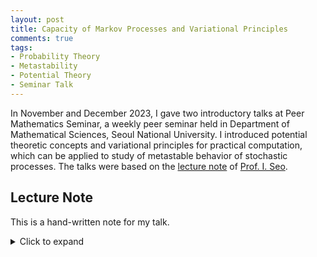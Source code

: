 ```yaml
---
layout: post
title: Capacity of Markov Processes and Variational Principles
comments: true
tags: 
- Probability Theory
- Metastability
- Potential Theory
- Seminar Talk
---
```


In November and December 2023, I gave two introductory talks at Peer Mathematics Seminar, a weekly peer seminar held in Department of Mathematical Sciences, Seoul National University. I introduced potential theoretic concepts and variational principles for practical computation, which can be applied to study of metastable behavior of stochastic processes. The talks were based on the [lecture note](https://arxiv.org/abs/2102.05538) of [Prof. I. Seo](https://www.math.snu.ac.kr/~insuk.seo/).


## Lecture Note
This is a hand-written note for my talk. 
<details>
<summary>Click to expand</summary>
<object data="/assets/2023-12-14-capacity-of-markov-provesses-and-variational-principles/Peer Seminar 231109_Capacity of Markov Processes.pdf" width="700" height="1000" type='application/pdf'></object>
</details>